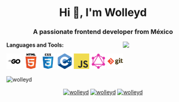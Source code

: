 <h1 align="center">Hi 👋, I'm Wolleyd</h1>

<h3 align="center">A passionate frontend developer from México</h3>

<img align='right' src='https://user-images.githubusercontent.com/5713670/87202985-820dcb80-c2b6-11ea-9f56-7ec461c497c3.gif' width='200"'>

**Languages and Tools:**  

<code><img height="40" src="https://raw.githubusercontent.com/github/explore/80688e429a7d4ef2fca1e82350fe8e3517d3494d/topics/go/go.png"></code>
<code><img height="40" src="https://raw.githubusercontent.com/github/explore/80688e429a7d4ef2fca1e82350fe8e3517d3494d/topics/html/html.png"></code>
<code><img height="40" src="https://raw.githubusercontent.com/github/explore/80688e429a7d4ef2fca1e82350fe8e3517d3494d/topics/css/css.png"></code>
<code><img height="40" src="https://raw.githubusercontent.com/github/explore/80688e429a7d4ef2fca1e82350fe8e3517d3494d/topics/cpp/cpp.png"></code>
<code><img height="40" src="https://raw.githubusercontent.com/github/explore/80688e429a7d4ef2fca1e82350fe8e3517d3494d/topics/javascript/javascript.png"></code>
<code><img height="40" src="https://raw.githubusercontent.com/github/explore/5c058a388828bb5fde0bcafd4bc867b5bb3f26f3/topics/graphql/graphql.png"></code>
<code><img height="40" src="https://raw.githubusercontent.com/github/explore/80688e429a7d4ef2fca1e82350fe8e3517d3494d/topics/git/git.png"></code>

<p><img align="center" src="https://github-readme-stats.vercel.app/api/top-langs/?username=wolleyd&layout=compact" alt="wolleyd" /></p>
<p align="center">
<a href="https://twitter.com/wolleyd" target="blank"><img align="center" src="https://cdn.jsdelivr.net/npm/simple-icons@3.0.1/icons/twitter.svg" alt="wolleyd" height="30" width="30" /></a>
<a href="https://linkedin.com/in/wolleyd" target="blank"><img align="center" src="https://cdn.jsdelivr.net/npm/simple-icons@3.0.1/icons/linkedin.svg" alt="wolleyd" height="30" width="30" /></a>
<a href="https://www.youtube.com/c/wolleyd" target="blank"><img align="center" src="https://cdn.jsdelivr.net/npm/simple-icons@3.0.1/icons/youtube.svg" alt="wolleyd" height="30" width="30" /></a>
</p>

